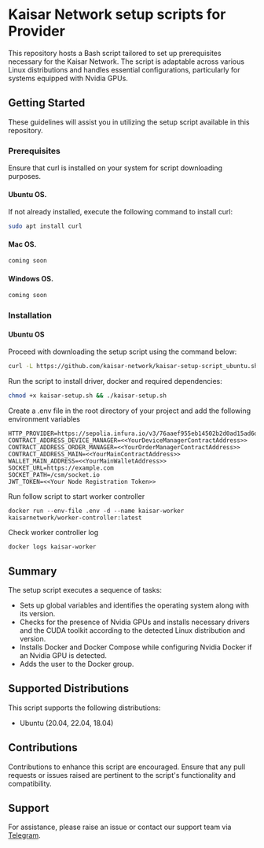 
# Kaisar Network setup scripts for Provider
This repository hosts a Bash script tailored to set up prerequisites necessary for the Kaisar Network. The script is adaptable across various Linux distributions and handles essential configurations, particularly for systems equipped with Nvidia GPUs.

## Getting Started
These guidelines will assist you in utilizing the setup script available in this repository.

### Prerequisites
Ensure that curl is installed on your system for script downloading purposes.

#### Ubuntu OS. 
If not already installed, execute the following command to install curl:
```bash
sudo apt install curl
```
#### Mac OS. 
```bash
coming soon
```
#### Windows OS. 
```bash
coming soon
```
### Installation

#### Ubuntu OS
Proceed with downloading the setup script using the command below:
```bash
curl -L https://github.com/kaisar-network/kaisar-setup-script_ubuntu.sh -o kaisar-setup.sh
```
Run the script to install driver, docker and required dependencies:
```bash
chmod +x kaisar-setup.sh && ./kaisar-setup.sh
```
Create a .env file in the root directory of your project and add the following environment variables
```
HTTP_PROVIDER=https://sepolia.infura.io/v3/76aaef955eb14502b2d0ad15ad6d0e44
CONTRACT_ADDRESS_DEVICE_MANAGER=<<YourDeviceManagerContractAddress>>
CONTRACT_ADDRESS_ORDER_MANAGER=<<YourOrderManagerContractAddress>>
CONTRACT_ADDRESS_MAIN=<<YourMainContractAddress>>
WALLET_MAIN_ADDRESS=<<YourMainWalletAddress>>
SOCKET_URL=https://example.com
SOCKET_PATH=/csm/socket.io
JWT_TOKEN=<<Your Node Registration Token>>
```

Run follow script to start worker controller
```
docker run --env-file .env -d --name kaisar-worker  kaisarnetwork/worker-controller:latest
```

Check worker controller log
```
docker logs kaisar-worker
```

## Summary
The setup script executes a sequence of tasks:

- Sets up global variables and identifies the operating system along with its version.
- Checks for the presence of Nvidia GPUs and installs necessary drivers and the CUDA toolkit according to the detected Linux distribution and version.
- Installs Docker and Docker Compose while configuring Nvidia Docker if an Nvidia GPU is detected.
- Adds the user to the Docker group.
## Supported Distributions
This script supports the following distributions:

- Ubuntu (20.04, 22.04, 18.04)

## Contributions
Contributions to enhance this script are encouraged. Ensure that any pull requests or issues raised are pertinent to the script's functionality and compatibility.

## Support
For assistance, please raise an issue or contact our support team via [Telegram](https://t.me/kaisarnetwork).





